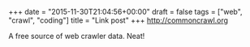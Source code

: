 +++
date = "2015-11-30T21:04:56+00:00"
draft = false
tags = ["web", "crawl", "coding"]
title = "Link post"
+++
http://commoncrawl.org

A free source of web crawler data. Neat!
